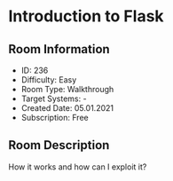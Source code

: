 ﻿# Introduction to Flask

## Room Information
- ID: 236
- Difficulty: Easy
- Room Type: Walkthrough
- Target Systems: -
- Created Date: 05.01.2021
- Subscription: Free

## Room Description
How it works and how can I exploit it?
